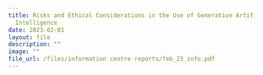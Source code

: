 ```yaml
---
title: Risks and Ethical Considerations in the Use of Generative Artificial
  Intelligence
date: 2023-02-01
layout: file
description: ""
image: ""
file_url: /files/information centre reports/feb_23_info.pdf
---
```




